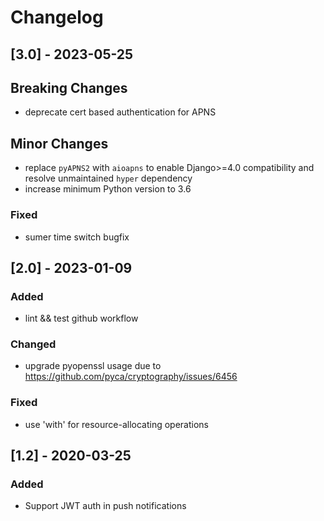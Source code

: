 # Changelog


## [3.0] - 2023-05-25

## Breaking Changes

- deprecate cert based authentication for APNS

## Minor Changes

- replace `pyAPNS2` with `aioapns` to enable Django>=4.0 compatibility and resolve unmaintained `hyper` dependency
- increase minimum Python version to 3.6

### Fixed

- sumer time switch bugfix 

## [2.0] - 2023-01-09

### Added

- lint && test github workflow

### Changed

- upgrade pyopenssl usage due to https://github.com/pyca/cryptography/issues/6456

### Fixed

- use 'with' for resource-allocating operations

## [1.2] - 2020-03-25

### Added

- Support JWT auth in push notifications

